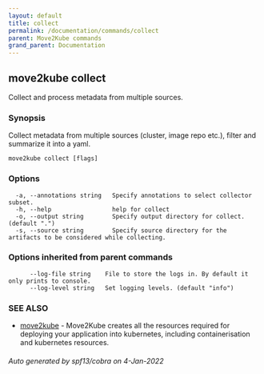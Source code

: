```yaml
---
layout: default
title: collect
permalink: /documentation/commands/collect
parent: Move2Kube commands
grand_parent: Documentation
---
```

## move2kube collect

Collect and process metadata from multiple sources.

### Synopsis

Collect metadata from multiple sources (cluster, image repo etc.), filter and summarize it into a yaml.

```
move2kube collect [flags]
```

### Options

```
  -a, --annotations string   Specify annotations to select collector subset.
  -h, --help                 help for collect
  -o, --output string        Specify output directory for collect. (default ".")
  -s, --source string        Specify source directory for the artifacts to be considered while collecting.
```

### Options inherited from parent commands

```
      --log-file string    File to store the logs in. By default it only prints to console.
      --log-level string   Set logging levels. (default "info")
```

### SEE ALSO

* [move2kube](/documentation/commands)	 - Move2Kube creates all the resources required for deploying your application into kubernetes, including containerisation and kubernetes resources.

###### Auto generated by spf13/cobra on 4-Jan-2022
